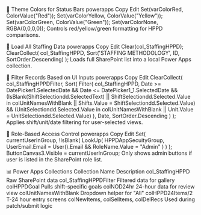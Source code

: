 🔹 Theme Colors for Status Bars
powerapps
Copy
Edit
Set(varColorRed, ColorValue("Red"));
Set(varColorYellow, ColorValue("Yellow"));
Set(varColorGreen, ColorValue("Green"));
Set(varColorNone, RGBA(0,0,0,0));
Controls red/yellow/green formatting for HPPD comparisons.

🔹 Load All Staffing Data
powerapps
Copy
Edit
Clear(col_StaffingHPPD); 
ClearCollect(
    col_StaffingHPPD,
    Sort('STAFFING METHODOLOGY', ID, SortOrder.Descending)
);
Loads full SharePoint list into a local Power Apps collection.

🔹 Filter Records Based on UI Inputs
powerapps
Copy
Edit
ClearCollect(
    col_StaffingHPPDFilter,
    Sort(
        Filter(
            col_StaffingHPPD,
            Date >= DatePicker1.SelectedDate &&
            Date <= DatePicker1_1.SelectedDate &&
            (IsBlank(ShiftSelectiondd.SelectedText) || ShiftSelectiondd.Selected.Value in colUnitNamesWithBlank || Shifts.Value = ShiftSelectiondd.Selected.Value) &&
            (UnitSelectiondd.Selected.Value in colUnitNamesWithBlank || Unit.Value = UnitSelectiondd.Selected.Value)
        ),
        Date,
        SortOrder.Descending
    )
);
Applies shift/unit/date filtering for user-selected views.

🔐 Role-Based Access Control
powerapps
Copy
Edit
Set(
    currentUserInGroup,
    !IsBlank(
        LookUp(
            HPPDAppSecuityGroup,
            UserEmail.Email = User().Email && RoleName.Value = "Admin"
        )
    )
);
ButtonCanvas3.Visible = currentUserInGroup;
Only shows admin buttons if user is listed in the SharePoint role list.

📊 Power Apps Collections
Collection Name	Description
col_StaffingHPPD	Raw SharePoint data
col_StaffingHPPDFilter	Filtered data for gallery
colHPPDGoal	Pulls shift-specific goals
colNOD24hr	24-hour data for review view
colUnitNamesWithBlank	Dropdown helper for "All"
colHPPD24Items/2	T-24 hour entry screens
colNewItems, colSelItems, colDelRecs	Used during patch/submit logic
